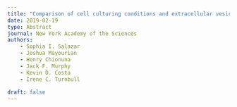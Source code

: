 ```yaml
---
title: "Comparison of cell culturing conditions and extracellular vesicles preservation techniques to maximize cardioactive potency of the adult stem cell secretome"
date: 2019-02-19
type: Abstract 
journal: New York Academy of the Sciences
authors: 
    - Sophia I. Salazar
    - Joshua Mayourian
    - Henry Chionuna
    - Jack F. Murphy
    - Kevin D. Costa
    - Irene C. Turnbull
    
draft: false
---
```


